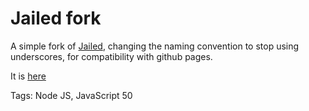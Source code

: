 # Jailed fork

A simple fork of [Jailed](https://github.com/asvd/jailed),
changing the naming convention to stop using underscores,
for compatibility with github pages.

It is [here](https://github.com/hhhhhhhhhn/jailed)

Tags: Node JS, JavaScript
50
